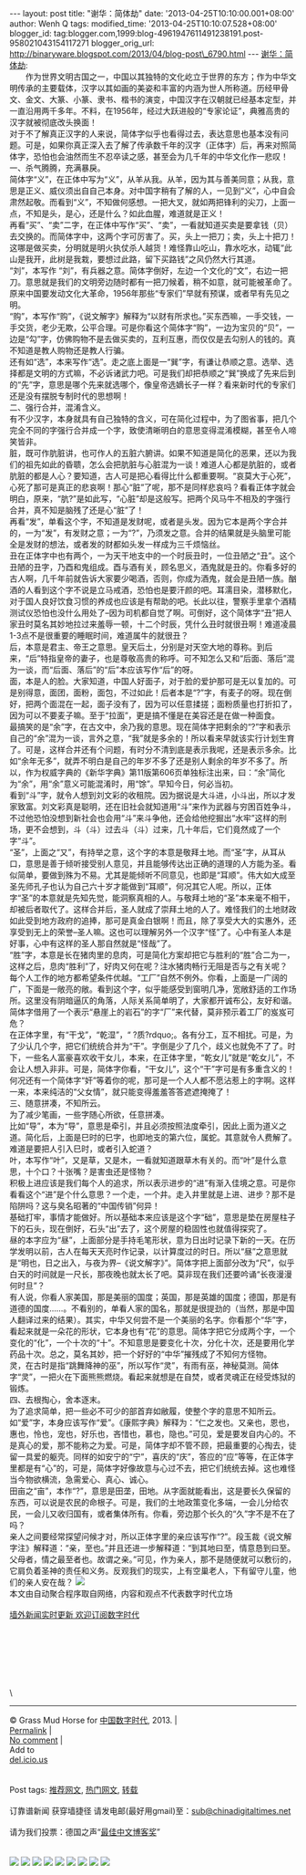 --- layout: post title: "谢华：简体劫" date:
'2013-04-25T10:10:00.001+08:00' author: Wenh Q tags: modified\_time:
'2013-04-25T10:10:07.528+08:00' blogger\_id:
tag:blogger.com,1999:blog-4961947611491238191.post-958021043154117271
blogger\_orig\_url:
http://binaryware.blogspot.com/2013/04/blog-post\_6790.html ---
[谢华：简体劫](http://feedproxy.google.com/~r/chinagfwblog/~3/aMcHRYRgd80/):
\
　　作为世界文明古国之一，中国以其独特的文化屹立于世界的东方；作为中华文明传承的主要载体，汉字以其如画的美姿和丰富的内涵为世人所称道。历经甲骨文、金文、大篆、小篆、隶书、楷书的演变，中国汉字在汉朝就已经基本定型，并一直沿用两千多年。不料，在1956年，经过大跃进般的“专家论证”，典雅高贵的汉字就被彻底改头换面！\
对于不了解真正汉字的人来说，简体字似乎也看得过去，表达意思也基本没有问题。可是，如果你真正深入去了解了传承数千年的汉字（正体字）后，再来对照简体字，恐怕也会油然而生不忍卒读之感，甚至会为几千年的中华文化作一悲叹！\
一、杀气腾腾，充满暴戾。\
简体字“义”，在正体中写为“义”，从羊从我。从羊，因为其与善美同意；从我，意思是正义、威仪须出自自己本身。对中国字稍有了解的人，一见到“义”，心中自会肃然起敬。而看到“义”，不知做何感想。一把大叉，就如两把锋利的尖刀，上面一点，不知是头，是心，还是什么？如此血腥，难道就是正义！\
再看“买”、“卖”二字，在正体中写作“买”、“卖”，一看就知道买卖是要拿钱（贝）去交换的。而简体字中，这两个字可厉害了。买，头上一把刀；卖，头上十把刀！这哪是做买卖，分明就是明火执仗杀人越货！难怪靠山吃山，靠水吃水，动辄“此山是我开，此树是我栽，要想过此路，留下买路钱”之风仍然大行其道。\
“刘”，本写作
“刘”，有兵器之意。简体字倒好，左边一个文化的“文”，右边一把刀。意思就是我们的文明旁边随时都有一把刀候着，稍不如意，就可能被革命了。原来中国要发动文化大革命，1956年那些“专家们”早就有预谋，或者早有先见之明。\
“购”，本写作“购”，《说文解字》解释为“以财有所求也。”买东西嘛，一手交钱，一手交货，老少无欺，公平合理。可是你看这个简体字“购”，一边为宝贝的“贝”，一边是“勾”字，仿佛购物不是去做买卖的，互利互惠，而仅仅是去勾别人的钱的。真不知道是教人购物还是教人行骗。\
还有如“选”，本来写作“选”。走之底上面是一“巽”字，有谦让恭顺之意。选举、选择都是文明的方式嘛，不必诉诸武力吧。可是我们却把恭顺之“巽”换成了先来后到的“先”字，意思是哪个先来就选哪个，像皇帝选嫡长子一样？看来新时代的专家们还是没有摆脱专制时代的思想啊！\
二、强行合并，混淆含义。\
有不少汉字，本身就具有自己独特的含义，可在简化过程中，为了图省事，把几个完全不同的字强行合并成一个字，致使清晰明白的意思变得混淆模糊，甚至令人啼笑皆非。\
脏，既可作肮脏讲，也可作人的五脏六腑讲。如果不知道是简化的恶果，还以为我们的祖先如此的昏聩，怎么会把肮脏与心脏混为一谈！难道人心都是肮脏的，或者肮脏的都是人心？要知道，古人可是把心看得比什么都重要啊。“哀莫大于心死”，心死了那可是真正的悲哀啊！那心“脏”了呢，那不是同样悲哀吗？看看正体字就会明白，原来，“肮?”是如此写，“心脏”却是这般写。把两个风马牛不相及的字强行合并，真不知是脑残了还是心“脏”了！\
再看“发”，单看这个字，不知道是发财呢，或者是头发。因为它本是两个字合并的，一为“发”，有发财之意；一为“?”，乃须发之意。合并的结果就是头脑里可能全是发财的想法，或者发的财都如头发一样成为三千烦恼丝。\
丑在正体字中也有两个，一为天干地支中的一个时辰丑时，一位丑陋之“丑”。这个丑陋的丑字，乃酉和鬼组成。酉与酒有关，顾名思义，酒鬼就是丑的。你看多好的古人啊，几千年前就告诉大家要少喝酒，否则，你成为酒鬼，就会是丑陋一族。酗酒的人看到这个字不说是立马戒酒，恐怕也是要汗颜的吧。耳濡目染，潜移默化，对于国人良好饮食习惯的养成也应该是有帮助的吧。长此以往，警察手里拿个酒精测试仪恐怕也没什么用处了–因为司机都自觉了啊。可倒好，这个简体字“丑”把人家丑时莫名其妙地拉过来羞辱一顿，十二个时辰，凭什么丑时就很丑啊！难道凌晨1-3点不是很重要的睡眠时间，难道属牛的就很丑？\
后，本意是君主、帝王之意思。皇天后土，分别是对天空大地的尊称。到后来，“后”特指皇帝的妻子，也是尊敬高贵的称呼。可不知怎么又和“后面、落后”混为一谈，而“后面、落后”的“后”本应该写作“后”的呀。\
面，本是人的脸。大家知道，中国人好面子，对于脸的爱护那可是无以复加的。可是别得意，面团，面粉，面包，不过如此！后者本是“?”字，有麦子的呀。现在倒好，把两个面混在一起，面子没有了，因为可以任意揉搓；面粉质量也打折扣了，因为可以不要麦子嘛。至于“拉面”，更是搞不懂是在美容还是在做一种面食。\
最搞笑的是“余”字，在古文中，余乃我的意思。现在简体字把剩余的“?”字和表示自己的“余”混为一谈，言外之意，“我”就是多余的！所以看来早就该实行计划生育了。可是，这样合并还有个问题，有时分不清到底是表示我呢，还是表示多余。比如“余年无多”，就弄不明白是自己的年岁不多了还是别人剩余的年岁不多了。所以，作为权威字典的《新华字典》第11版第606页单独标注出来，曰：“余”简化为“余”，用“余”意义可能混淆时，用“馀”。早知今日，何必当初。\
看到“斗”字，就令人想到刘文彩的收租院。因为据说是大斗进，小斗出，所以才发家致富。刘文彩真是聪明，还在旧社会就知道用“斗”来作为武器与穷困百姓争斗，不过他恐怕没想到新社会也会用“斗”来斗争他，还会给他挖掘出“水牢”这样的刑场，更不会想到，斗（斗）过去斗（斗）过来，几十年后，它们竟然成了一个字“斗”。\
“圣”，上面之“又”，有持举之意，这个字的本意是敬拜土地。而“圣”字，从耳从口，意思是善于倾听接受别人意见，并且能够传达出正确的道理的人方能为圣。看似简单，要做到殊为不易。尤其是能倾听不同意见，也即是“耳顺”。伟大如大成至圣先师孔子也认为自己六十岁才能做到“耳顺”，何况其它人呢。所以，正体字“圣”的本意就是先知先觉，能洞察真相的人。与敬拜土地的“圣”本来毫不相干，却被后者取代了。这样合并后，圣人就成了崇拜土地的人了。难怪我们的土地财政如此受到地方政府的追捧，那可是真金白银啊！而且，除了享受大大的实惠外，还享受到无上的荣誉–圣人嘛。这也可以理解另外一个汉字“怪”了。心中有圣人本是好事，心中有这样的圣人那自然就是“怪哉”了。\
“胜”字，本意是长在猪肉里的息肉，可是简化方案却把它与胜利的“胜”合二为一，这样之后，息肉“胜利”了，好肉又何在呢？注水猪肉畅行无阻是否与之有关呢？\
每个人工作的地方都希望条件优越。“工厂”自然不例外。你看，上面是一广阔的广，下面是一敞亮的敞。看到这个字，似乎能感受到窗明几净，宽敞舒适的工作场所。这里没有阴暗逼仄的角落，人际关系简单明了，大家都开诚布公，友好和谐。简体字借用了一个表示“悬崖上的岩石”的字“厂”来代替，莫非预示着工厂的岌岌可危？\
在正体字里，有“干戈”，“乾湿”，“
?质?rdquo;。各有分工，互不相扰。可是，为了少认几个字，把它们统统合并为“干”。字倒是少了几个，歧义也就免不了了。时下，一些名人富豪喜欢收干女儿，本来，在正体字里，“乾女儿”就是“乾女儿”，不会让人想入非非。可是，简体字你看，“干女儿”，这个“干”字可是有多重含义的！何况还有一个简体字“奸”等着你的呢，那可是一个人人都不愿沾惹上的字啊。这样一来，本来纯洁的“父女情”，就只能变得羞羞答答遮遮掩掩了！\
三、随意拼凑，不知所云。\
为了减少笔画，一些字随心所欲，任意拼凑。\
比如“导”，本为“导”，意思是牵引，并且必须按照法度牵引，因此上面为道义之道。简化后，上面是巳时的巳字，也即地支的第六位，属蛇。其意就令人费解了。难道是要把人引入巳时，或者引入蛇道？\
叶，本写作“叶”，又是草，又是木，一看就知道跟草木有关的。而“叶”是什么意思，十个口？十张嘴？是害虫还是怪物？\
积极上进应该是我们每个人的追求，所以表示进步的“进”有渐入佳境之意。可是你看看这个“进”是个什么意思？一个走，一个井。走入井里就是上进、进步？那不是陷阱吗？这与臭名昭著的“中国传销”何异！\
基础打牢，事情才能做好。所以基础本来应该是这个字“础”，意思是垫在房屋柱子下的石头，现在倒好，石头“出”去了，这个房屋的稳固性也就值得探究了。\
昼的本字应为“昼”，上面部分是手持毛笔形状，意为日出时记录下新的一天。在历学发明以前，古人在每天天亮时作记录，以计算度过的时日。所以“昼”之意思就是“明也，日之出入，与夜为界–《说文解字》”。简体字把上面部分改为“尺”，似乎白天的时间就是一尺长，那夜晚也就太长了吧。莫非现在我们还要吟诵“长夜漫漫何时旦”？\
有人说，你看人家美国，那是美丽的国度；英国，那是英雄的国度；德国，那是有道德的国度……。不看别的，单看人家的国名，那就是很提劲的（当然，那是中国人翻译过来的结果）。其实，中华又何尝不是一个美丽的名字。你看那个“华”字，看起来就是一朵花的形状，它本身也有“花”的意思。简体字把它分成两个字，一个变化的“化”，一个十次的“十”。不知意思是要变化十次，分化十次，还是要用化学药品十次。总之，莫名其妙，把一个好好的“中华”摧残成了不知何方怪物。\
灵，在古时是指“跳舞降神的巫”，所以写作“灵”，有雨有巫，神秘莫测。简体字“灵”，一把火在下面熊熊燃烧。看起来就想是在自焚，或者灵魂正在经受炼狱的锻炼。\
四、去根掏心，舍本逐末。\
为了追求简单，把一些必不可少的部首弃如敝履，使整个字的意思不知所云。\
如“爱”字，本身应该写作“爱”。《康熙字典》解释为：“仁之发也。又亲也，恩也，惠也，怜也，宠也，好乐也，吝惜也，慕也，隐也。”可见，爱是要发自内心的。不是真心的爱，那不能称之为爱。可是，简体字却不管不顾，把最重要的心掏去，徒留一具爱的躯壳。同样的如安宁的“宁”，喜庆的“庆”，答应的“应”等等，在正体字里都是有“心”的，可是，简体字好像故意与心过不去，把它们统统去掉。这也难怪当今物欲横流，急需爱心、真心、诚心。\
田亩之“亩”，本作“?”，意思是田垄，田地。从字面就能看出，这是要长久保留的东西，可以说是农民的命根子。可是，我们的土地政策变化多端，一会儿分给农民，一会儿又收归国有，或者集体所有。你看，旁边那个长久的“久”字不是不在了吗？\
亲人之间要经常探望问候才对，所以正体字里的亲应该写作“?”。段玉裁《说文解字注》解释道：“亲，至也。”并且还进一步解释道：“到其地曰至，情意恳到曰至。父母者，情之最至者也。故谓之亲。”可见，作为亲人，那不是随便就可以敷衍的，它肩负着圣神的责任和义务。反观我们的现实，上有空巢老人，下有留守儿童，他们的亲人安在哉？
![](http://pixel.quantserve.com/pixel/p-89EKCgBk8MZdE.gif)\
本文由自动聚合程序取自网络，内容和观点不代表数字时代立场\
\
[墙外新闻实时更新 欢迎订阅数字时代](http://eepurl.com/mstlf)\
\
\
\
\
\
\
\
\

* * * * *

© Grass Mud Horse for
[中国数字时代](https://kexueshangwang.info/chinese), 2013. |\
[Permalink](https://kexueshangwang.info/chinese/2013/04/%e8%b0%a2%e5%8d%8e%ef%bc%9a%e7%ae%80%e4%bd%93%e5%8a%ab/)
|\
[No
comment](https://kexueshangwang.info/chinese/2013/04/%e8%b0%a2%e5%8d%8e%ef%bc%9a%e7%ae%80%e4%bd%93%e5%8a%ab/#comments)
|\
Add to\
[del.icio.us](http://del.icio.us/post?url=https://kexueshangwang.info/chinese/2013/04/%e8%b0%a2%e5%8d%8e%ef%bc%9a%e7%ae%80%e4%bd%93%e5%8a%ab/&title=%E8%B0%A2%E5%8D%8E%EF%BC%9A%E7%AE%80%E4%BD%93%E5%8A%AB)\
\
\
Post tags:
[推荐网文](https://kexueshangwang.info/chinese/tag/%e6%8e%a8%e8%8d%90%e7%bd%91%e6%96%87/?category=10466),
[热门网文](https://kexueshangwang.info/chinese/tag/%e7%83%ad%e9%97%a8%e7%bd%91%e6%96%87/?category=10466),
[转载](https://kexueshangwang.info/chinese/tag/%e8%bd%ac%e8%bd%bd/?category=10466)\
\
订靠谱新闻 获穿墙捷径
请发电邮(最好用gmail)至：sub@chinadigitaltimes.net\
\
请为我们投票：德国之声“[最佳中文博客奖](https://thebobs.com/chinese/category/2013/best-blog-chinese-2013/)”\
\
\
[![](http://feeds.feedburner.com/~ff/chinagfwblog?d=yIl2AUoC8zA)](http://feeds.feedburner.com/~ff/chinagfwblog?a=aMcHRYRgd80:CtzAW8rrh5I:yIl2AUoC8zA)
[![](http://feeds.feedburner.com/~ff/chinagfwblog?i=aMcHRYRgd80:CtzAW8rrh5I:-BTjWOF_DHI)](http://feeds.feedburner.com/~ff/chinagfwblog?a=aMcHRYRgd80:CtzAW8rrh5I:-BTjWOF_DHI)
[![](http://feeds.feedburner.com/~ff/chinagfwblog?i=aMcHRYRgd80:CtzAW8rrh5I:F7zBnMyn0Lo)](http://feeds.feedburner.com/~ff/chinagfwblog?a=aMcHRYRgd80:CtzAW8rrh5I:F7zBnMyn0Lo)
[![](http://feeds.feedburner.com/~ff/chinagfwblog?i=aMcHRYRgd80:CtzAW8rrh5I:V_sGLiPBpWU)](http://feeds.feedburner.com/~ff/chinagfwblog?a=aMcHRYRgd80:CtzAW8rrh5I:V_sGLiPBpWU)
[![](http://feeds.feedburner.com/~ff/chinagfwblog?d=qj6IDK7rITs)](http://feeds.feedburner.com/~ff/chinagfwblog?a=aMcHRYRgd80:CtzAW8rrh5I:qj6IDK7rITs)
[![](http://feeds.feedburner.com/~ff/chinagfwblog?d=l6gmwiTKsz0)](http://feeds.feedburner.com/~ff/chinagfwblog?a=aMcHRYRgd80:CtzAW8rrh5I:l6gmwiTKsz0)
[![](http://feeds.feedburner.com/~ff/chinagfwblog?i=aMcHRYRgd80:CtzAW8rrh5I:gIN9vFwOqvQ)](http://feeds.feedburner.com/~ff/chinagfwblog?a=aMcHRYRgd80:CtzAW8rrh5I:gIN9vFwOqvQ)
[![](http://feeds.feedburner.com/~ff/chinagfwblog?d=TzevzKxY174)](http://feeds.feedburner.com/~ff/chinagfwblog?a=aMcHRYRgd80:CtzAW8rrh5I:TzevzKxY174)
![](http://feeds.feedburner.com/~r/chinagfwblog/~4/aMcHRYRgd80)
